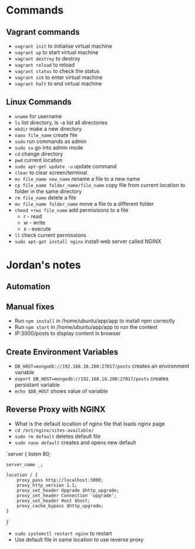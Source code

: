 # Commands
## Vagrant commands
- `vagrant init` to initialise virtual machine
- `vagrant up` to start virtual machine
- `vagrant destroy` to destroy
- `vagrant reload` to reload
- `vagrant status` to check the status
- `vagrant ssh` to enter virtual machine
- `vagrant halt` to end virtual machine

## Linux Commands
- `uname` for username
- `ls` list directory, ls -a list all directories
- `mkdir` make a new directory
- `nano file_name` create file
- `sudo` run commands as admin
- `sudo su` go into admin mode
- `cd` change directory
- `pwd` current location
- `sudo apt-get update -u` update command
- `clear` to clear screen/terminal
- `mv file_name new_name` rename a file to a new name
- `cp file_name folder_name/file_name` copy file from current location to folder in the same directory
- `rm file_name` delete a file
- `mv file_name folder_name` move a file to a different folder
- `chmod +rwx file_name` add permisisons to a file
  - r - read
  - w - write
  - x - execute
- `ll` check current permissions
- `sudo apt-get install nginx` install web server called NGINX

# Jordan's notes
## Automation
## Manual fixes
- Run `npm install` in /home/ubuntu/app/app to install npm correctly
- Run `npm start` in /home/ubuntu/app/app to run the content
- IP:3000/posts to display content in browser

## Create Environment Variables
- `DB_HOST=mongodb://192.168.10.200:27017/posts` creates an environment variable
- `export DB_HOST=mongodb://192.168.10.200:27017/posts` creates persistant variable
- `echo $DB_HOST` shows value of variable

## Reverse Proxy with NGINX
- What is the default location of nginx file that loads nginx page
- `cd /ect/nginx/sites-available/`
- `sudo rm default` deletes default file
- `sudo nano default` creates and opens new default

`server {
	listen 80;

	server_name _;

	location / {
		proxy_pass http://localhost:3000;
		proxy_http_version 1.1;
		proxy_set_header Upgrade $http_upgrade;
		proxy_set_header Connection 'upgrade';
		proxy_set_header Host $host;
		proxy_cache_bypass $http_upgrade;
	}
}`

- `sudo systemctl restart nginx` to restart
- Use default file in same location to use reverse proxy